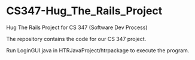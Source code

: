 # CS347-Hug_The_Rails_Project
 Hug The Rails Project for CS 347 (Software Dev Process)

The repository contains the code for our CS 347 project.

Run LoginGUI.java in HTRJavaProject/htrpackage to execute the program.

